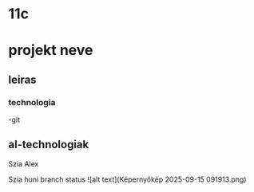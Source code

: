 # 11c

# projekt neve

## leiras
### technologia
 -git
## al-technologiak

Szia Alex

Szia huni
branch status
![alt text](Képernyőkép 2025-09-15 091913.png)